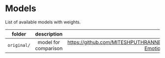# Models

List of available models with weights.

| folder        | description           | origin  |
| ------------- |:-------------:| -----:|
| `original/`      |  model for comparison | https://github.com/MITESHPUTHRANNEU/Speech-Emotion-Analyzer |